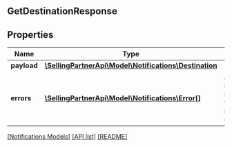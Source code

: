 ## GetDestinationResponse

## Properties

Name | Type | Description | Notes
------------ | ------------- | ------------- | -------------
**payload** | [**\SellingPartnerApi\Model\Notifications\Destination**](Destination.md) |  | [optional]
**errors** | [**\SellingPartnerApi\Model\Notifications\Error[]**](Error.md) | A list of error responses returned when a request is unsuccessful. | [optional]

[[Notifications Models]](../) [[API list]](../../Api) [[README]](../../../README.md)
